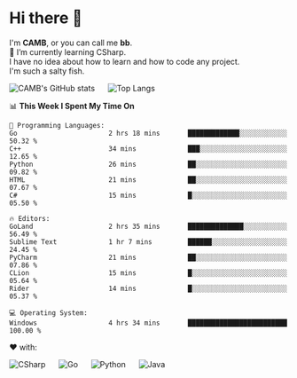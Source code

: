 # Hi there 👋
<!--
**CAMB-dev/CAMB-dev** is a ✨ _special_ ✨ repository because its `README.md` (this file) appears on your GitHub profile.

Here are some ideas to get you started:

- 🔭 I’m currently working on ...
- 🌱 I’m currently learning ...
- 👯 I’m looking to collaborate on ...
- 🤔 I’m looking for help with ...
- 💬 Ask me about ...
- 📫 How to reach me: ...
- 😄 Pronouns: ...
- ⚡ Fun fact: ...
-->
 I'm **CAMB**, or you can call me **bb**.  
 🌱 I’m currently learning CSharp.  
 I have no idea about how to learn and how to code any project.  
 I'm such a salty fish.
 
 
![CAMB's GitHub stats](https://github-readme-stats.vercel.app/api?username=CAMB-dev&show_icons=true&theme=tokyonight)
&nbsp;&nbsp;&nbsp;&nbsp;
![Top Langs](https://github-readme-stats.vercel.app/api/top-langs/?username=CAMB-dev&langs_count=5&theme=tokyonight)


<!--START_SECTION:waka-->
📊 **This Week I Spent My Time On** 

```text
💬 Programming Languages: 
Go                       2 hrs 18 mins       █████████████░░░░░░░░░░░░   50.32 % 
C++                      34 mins             ███░░░░░░░░░░░░░░░░░░░░░░   12.65 % 
Python                   26 mins             ██░░░░░░░░░░░░░░░░░░░░░░░   09.82 % 
HTML                     21 mins             ██░░░░░░░░░░░░░░░░░░░░░░░   07.67 % 
C#                       15 mins             █░░░░░░░░░░░░░░░░░░░░░░░░   05.50 % 

🔥 Editors: 
GoLand                   2 hrs 35 mins       ██████████████░░░░░░░░░░░   56.49 % 
Sublime Text             1 hr 7 mins         ██████░░░░░░░░░░░░░░░░░░░   24.45 % 
PyCharm                  21 mins             ██░░░░░░░░░░░░░░░░░░░░░░░   07.86 % 
CLion                    15 mins             █░░░░░░░░░░░░░░░░░░░░░░░░   05.64 % 
Rider                    14 mins             █░░░░░░░░░░░░░░░░░░░░░░░░   05.37 % 

💻 Operating System: 
Windows                  4 hrs 34 mins       █████████████████████████   100.00 % 
```


<!--END_SECTION:waka-->


❤ with:

![CSharp](https://img.shields.io/badge/CSharp-%23512BD4?style=for-the-badge&logo=.net)
&nbsp;&nbsp;&nbsp;&nbsp;
![Go](https://img.shields.io/badge/Go-000000?style=for-the-badge&logo=go)
&nbsp;&nbsp;&nbsp;&nbsp;
![Python](https://img.shields.io/badge/Python-000000?style=for-the-badge&logo=python)
&nbsp;&nbsp;&nbsp;&nbsp;
![Java](https://img.shields.io/badge/Java-964B00?style=for-the-badge&logo=openjdk)
